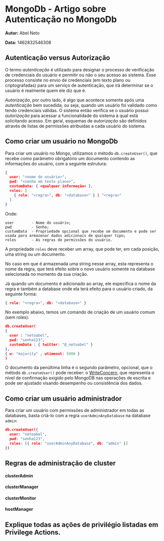 # MongoDb - Artigo sobre Autenticação no MongoDb
**Autor:** Abel Neto

**Data:** 1462832546308

## Autenticação versus Autorização

O termo _autenticação_ é utilizado para designar o processo de verificação de credenciais do usuário e permitir ou não o seu acesso ao sistema. Esse processo consiste no envio de credenciais (em texto plano ou criptografadas)  para um serviço de autenticação, que irá determinar se o usuário é realmente quem ele diz que é.

_Autorização_, por outro lado, é algo que acontece somente após uma _autenticação_ bem sucedida, ou seja, quando um usuário foi validado como tendo credenciais válidas. O sistema então verifica se o usuário possui _autorização_ para acessar a funcionalidade do sistema à qual está solicitando acesso. Em geral, esquemas de _autorização_ são definidos através de listas de permissões atribuidas a cada usuário do sistema.

## Como criar um usuário no MongoDb

Para criar um usuário no Mongo, utilizamos o método `db.createUser()`, que recebe como parâmetro obrigatório um documento contendo as informações do usuário, com a seguinte estrutura:

```json
{ 
  user: "<nome do usuário>",
  pwd: "<senha em texto plano>",
  customData: { <qualquer informação> },
  roles: [
    { role: "<regra>", db: "<database>" } | "<regra>"
  ]
}
```

Onde:

    user        - Nome do usuário;
    pwd         - Senha;
    customData  - Propriedade opcional que recebe um documento e pode ser usada para armazenar dados adicionais de qualquer tipo;
    roles       - As regras de permissões do usuário. 

A propriedade `roles` deve receber um array, que pode ter, em cada posição, uma string ou um documento. 

No caso em que é armazenada uma string nesse array, esta representa o nome da regra, que terá efeito sobre o novo usuário somente na database selecionada no momento da sua criação. 

Já quando um documento é adicionado ao array, ele especifica o nome da regra e também a database onde ela terá efeito para o usuário criado, da seguinte forma:

```json
{ role: "<regra>", db: "<database>" }
```

No exemplo abaixo, temos um comando de criação de um usuário comum (sem roles):

```json
db.createUser(
{ 
  user : "netoabel",
  pwd: "senha123",
  customData : { twitter: "@_netoabel" }
}, 
{ w: "majority" , wtimeout: 5000 }
)
```

O documento da penúltima linha é o segundo parâmetro, opcional, que o método `db.createUser()` pode receber: o [WriteConcern](https://docs.mongodb.com/manual/reference/write-concern/), que representa o nível de confirmação exigido pelo MongoDB nas operações de escrita e pode ser ajustado visando desempenho ou consistência dos dados.

## Como criar um usuário administrador

Para criar um usuário com permissões de administrador em todas as databases, basta criá-lo com a regra `userAdminAnyDatabase` na database `admin`:

```json
db.createUser({
  user: "netoabel",
  pwd: "senha123",
  roles: [{ role: "userAdminAnyDatabase", db: "admin" }]
})
```

## Regras de administração de cluster

#### clusterAdmin

#### clusterManager

#### clusterMonitor

#### hostManager

## Explique todas as ações de privilégio listadas em Privilege Actions.

